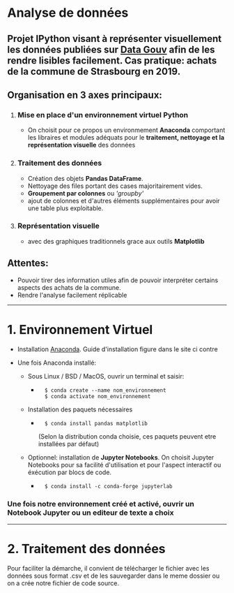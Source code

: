 # Analyse de données

## Projet IPython visant à représenter visuellement les données publiées sur [Data Gouv](https://www.data.gouv.fr/fr/datasets/achats-des-principales-communes-francaises-en-2019/) afin de les rendre lisibles facilement. Cas pratique: achats de la commune de Strasbourg en 2019.

## Organisation en 3 axes principaux:

1. ### Mise en place d'un ****environnement virtuel Python**** 
   - On choisit pour ce propos un environmement ****Anaconda**** comportant les libraires et modules adéquats pour le ****traitement, nettoyage et la représentation visuelle**** des données

2. ### Traitement des données
   - Création des objets ****Pandas DataFrame****.
   - Nettoyage des files portant des cases majoritairement vides.
   - **Groupement par colonnes** ou _'groupby'_
   - ajout de colonnes et d'autres éléments supplémentaires pour avoir une table plus exploitable.

3. ### ****Représentation visuelle****
   - avec des graphiques traditionnels grace aux outils ****Matplotlib****

## Attentes: 
   - Pouvoir tirer des information utiles afin de pouvoir interpréter certains aspects des achats de la commune.
   - Rendre l'analyse facilement réplicable

---

# 1. Environnement Virtuel

- Installation [Anaconda](https://www.anaconda.com/products/individual). Guide d'installation figure dans le site ci contre

- Une fois Anaconda installé:
  - Sous Linux / BSD / MacOS, ouvrir un terminal et saisir:
    - ```
        $ conda create --name nom_environnement
        $ conda activate nom_environnement
        ```
  - Installation des paquets nécessaires
    - ```
        $ conda install pandas matplotlib 
        ```
        (Selon la distribution conda choisie, ces paquets peuvent etre installées par défaut)

  - Optionnel: installation de **Jupyter Notebooks**.
  On choisit Jupyter Notebooks pour sa facilité d'utilisation et pour l'aspect interactif ou éxécution par blocs de code.
    - ```
        $ conda install -c conda-forge jupyterlab 
        ```

### Une fois notre environnement créé et activé, ouvrir un Notebook Jupyter ou un editeur de texte a choix

---

# 2. Traitement des données

Pour faciliter la démarche, il convient de télécharger le fichier avec les données sous format .csv et de les sauvegarder dans le meme dossier ou on a crée notre fichier de code source.


    